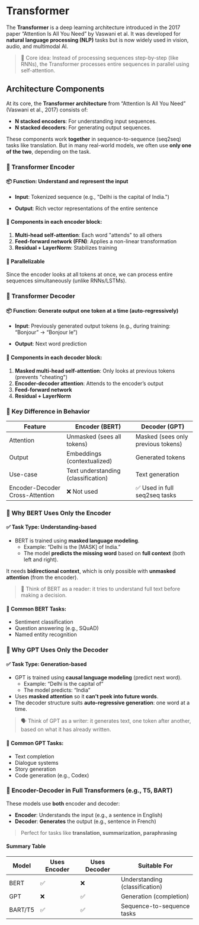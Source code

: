 # Transformer
The **Transformer** is a deep learning architecture introduced in the 2017 paper “Attention Is All You Need” by Vaswani et al. It was developed for **natural language processing (NLP)** tasks but is now widely used in vision, audio, and multimodal AI.

> 🧠 Core idea: Instead of processing sequences step-by-step (like RNNs), the Transformer processes entire sequences in parallel using self-attention.

## Architecture Components
At its core, the **Transformer architecture** from “Attention Is All You Need” (Vaswani et al., 2017) consists of:

* **N stacked encoders**: For understanding input sequences.
* **N stacked decoders**: For generating output sequences.

These components work **together** in sequence-to-sequence (seq2seq) tasks like translation. But in many real-world models, we often use **only one of the two**, depending on the task.

### 🔹 Transformer Encoder
#### 📦 Function: Understand and represent the input
* **Input**: Tokenized sequence (e.g., "Delhi is the capital of India.")

* **Output**: Rich vector representations of the entire sentence

#### 🔧 Components in each encoder block:
1. **Multi-head self-attention**: Each word "attends" to all others
2. **Feed-forward network (FFN)**: Applies a non-linear transformation
3. **Residual + LayerNorm**: Stabilizes training

#### 🔄 Parallelizable
Since the encoder looks at all tokens at once, we can process entire sequences simultaneously (unlike RNNs/LSTMs).

### 🔹 Transformer Decoder
#### 📦 Function: Generate output one token at a time (auto-regressively)
* **Input**: Previously generated output tokens (e.g., during training: “Bonjour” → “Bonjour le”)

* **Output**: Next word prediction

#### 🔧 Components in each decoder block:
1. **Masked multi-head self-attention**: Only looks at previous tokens (prevents "cheating")
2. **Encoder-decoder attention**: Attends to the encoder’s output
3. **Feed-forward network**
4. **Residual + LayerNorm**

### 🔀 Key Difference in Behavior
| Feature                         | Encoder (BERT)                      | Decoder (GPT)                      |
| ------------------------------- | ----------------------------------- | ---------------------------------- |
| Attention                       | Unmasked (sees all tokens)          | Masked (sees only previous tokens) |
| Output                          | Embeddings (contextualized)         | Generated tokens                   |
| Use-case                        | Text understanding (classification) | Text generation                    |
| Encoder-Decoder Cross-Attention | ❌ Not used                          | ✅ Used in full seq2seq tasks       |




### 🧠 Why BERT Uses Only the Encoder
#### ✅ Task Type: Understanding-based
* BERT is trained using **masked language modeling**.
    * Example: “Delhi is the [MASK] of India.”
    * The model **predicts the missing word** based on **full context** (both left and right).

It needs **bidirectional context**, which is only possible with **unmasked attention** (from the encoder).

> 🔎 Think of BERT as a reader: it tries to understand full text before making a decision.

#### 🎯 Common BERT Tasks:
* Sentiment classification
* Question answering (e.g., SQuAD)
* Named entity recognition


### 🧠 Why GPT Uses Only the Decoder
#### ✅ Task Type: Generation-based
* GPT is trained using **causal language modeling** (predict next word).
    * Example: “Delhi is the capital of”
    * The model predicts: “India”
* Uses **masked attention** so it **can’t peek into future words**.
* The decoder structure suits **auto-regressive generation**: one word at a time.

> 🗣️ Think of GPT as a writer: it generates text, one token after another, based on what it has already written.

#### 🎯 Common GPT Tasks:
* Text completion
* Dialogue systems
* Story generation
* Code generation (e.g., Codex)

### 🔁 Encoder-Decoder in Full Transformers (e.g., T5, BART)
These models use **both** encoder and decoder:

* **Encoder**: Understands the input (e.g., a sentence in English)
* **Decoder**: **Generates** the output (e.g., sentence in French)

> Perfect for tasks like **translation, summarization, paraphrasing**

#### Summary Table
| Model   | Uses Encoder | Uses Decoder | Suitable For                   |
| ------- | ------------ | ------------ | ------------------------------ |
| BERT    | ✅            | ❌            | Understanding (classification) |
| GPT     | ❌            | ✅            | Generation (completion)        |
| BART/T5 | ✅            | ✅            | Sequence-to-sequence tasks     |


```python

```
